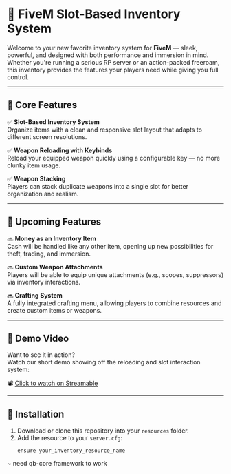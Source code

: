 # 🔫 FiveM Slot-Based Inventory System

Welcome to your new favorite inventory system for **FiveM** — sleek, powerful, and designed with both performance and immersion in mind. Whether you're running a serious RP server or an action-packed freeroam, this inventory provides the features your players need while giving you full control.

---

## 🚀 Core Features

✅ **Slot-Based Inventory System**  
Organize items with a clean and responsive slot layout that adapts to different screen resolutions.

✅ **Weapon Reloading with Keybinds**  
Reload your equipped weapon quickly using a configurable key — no more clunky item usage.

✅ **Weapon Stacking**  
Players can stack duplicate weapons into a single slot for better organization and realism.

---

## 🧪 Upcoming Features

🔜 **Money as an Inventory Item**  
Cash will be handled like any other item, opening up new possibilities for theft, trading, and immersion.

🔜 **Custom Weapon Attachments**  
Players will be able to equip unique attachments (e.g., scopes, suppressors) via inventory interactions.

🔜 **Crafting System**  
A fully integrated crafting menu, allowing players to combine resources and create custom items or weapons.

---

## 🎥 Demo Video

Want to see it in action?  
Watch our short demo showing off the reloading and slot interaction system:

📽️ [Click to watch on Streamable](https://streamable.com/54k8dm)  

---

## 📂 Installation

1. Download or clone this repository into your `resources` folder.
2. Add the resource to your `server.cfg`:
   ```plaintext
   ensure your_inventory_resource_name

~ need qb-core framework to work